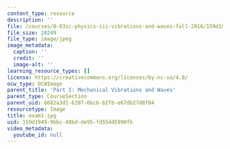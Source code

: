 ```yaml
---
content_type: resource
description: ''
file: /courses/8-03sc-physics-iii-vibrations-and-waves-fall-2016/159d19499bbc48bdde95fd55dd5990fb_exam1.jpg
file_size: 28249
file_type: image/jpeg
image_metadata:
  caption: ''
  credit: ''
  image-alt: ''
learning_resource_types: []
license: https://creativecommons.org/licenses/by-nc-sa/4.0/
ocw_type: OCWImage
parent_title: 'Part I: Mechanical Vibrations and Waves'
parent_type: CourseSection
parent_uid: 6682a3d1-6397-6bcb-b2fb-e67db27d8f04
resourcetype: Image
title: exam1.jpg
uid: 159d1949-9bbc-48bd-de95-fd55dd5990fb
video_metadata:
  youtube_id: null
---
```


